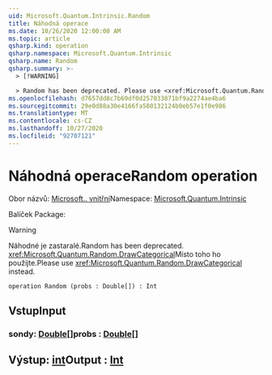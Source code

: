 ```yaml
---
uid: Microsoft.Quantum.Intrinsic.Random
title: Náhodná operace
ms.date: 10/26/2020 12:00:00 AM
ms.topic: article
qsharp.kind: operation
qsharp.namespace: Microsoft.Quantum.Intrinsic
qsharp.name: Random
qsharp.summary: >-
  > [!WARNING]

  > Random has been deprecated. Please use <xref:Microsoft.Quantum.Random.DrawCategorical> instead.
ms.openlocfilehash: d7657dd8c7b69df0d257033871bf9a2274ae4ba6
ms.sourcegitcommit: 29e0d88a30e4166fa580132124b0eb57e1f0e986
ms.translationtype: MT
ms.contentlocale: cs-CZ
ms.lasthandoff: 10/27/2020
ms.locfileid: "92707121"
---
```

# <a name="random-operation"></a><span data-ttu-id="59f52-102">Náhodná operace</span><span class="sxs-lookup"><span data-stu-id="59f52-102">Random operation</span></span>

<span data-ttu-id="59f52-103">Obor názvů: [Microsoft.. vnitřní](xref:Microsoft.Quantum.Intrinsic)</span><span class="sxs-lookup"><span data-stu-id="59f52-103">Namespace: [Microsoft.Quantum.Intrinsic](xref:Microsoft.Quantum.Intrinsic)</span></span>

<span data-ttu-id="59f52-104">Balíček [](https://nuget.org/packages/)</span><span class="sxs-lookup"><span data-stu-id="59f52-104">Package: [](https://nuget.org/packages/)</span></span>


> [!WARNING]
> <span data-ttu-id="59f52-105">Náhodné je zastaralé.</span><span class="sxs-lookup"><span data-stu-id="59f52-105">Random has been deprecated.</span></span> <span data-ttu-id="59f52-106"><xref:Microsoft.Quantum.Random.DrawCategorical>Místo toho ho použijte.</span><span class="sxs-lookup"><span data-stu-id="59f52-106">Please use <xref:Microsoft.Quantum.Random.DrawCategorical> instead.</span></span>



```qsharp
operation Random (probs : Double[]) : Int
```


## <a name="input"></a><span data-ttu-id="59f52-107">Vstup</span><span class="sxs-lookup"><span data-stu-id="59f52-107">Input</span></span>

### <a name="probs--double"></a><span data-ttu-id="59f52-108">sondy: [Double](xref:microsoft.quantum.lang-ref.double)[]</span><span class="sxs-lookup"><span data-stu-id="59f52-108">probs : [Double](xref:microsoft.quantum.lang-ref.double)[]</span></span>





## <a name="output--int"></a><span data-ttu-id="59f52-109">Výstup: [int](xref:microsoft.quantum.lang-ref.int)</span><span class="sxs-lookup"><span data-stu-id="59f52-109">Output : [Int](xref:microsoft.quantum.lang-ref.int)</span></span>

